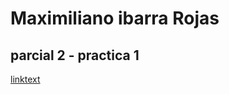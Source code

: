 # Maximiliano ibarra Rojas 
## parcial 2 - practica 1

[linktext](https://maxib62.github.io/Practica5DesarrolloWeb.github.io/)